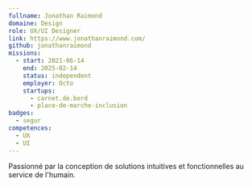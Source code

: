 ```yaml
---
fullname: Jonathan Raimond
domaine: Design
role: UX/UI Designer
link: https://www.jonathanraimond.com/
github: jonathanraimond
missions:
  - start: 2021-06-14
    end: 2025-02-14
    status: independent
    employer: Octo
    startups:
      - carnet.de.bord
      - place-de-marche-inclusion
badges:
  - segur
competences:
  - UX
  - UI
---
```

Passionné par la conception de solutions intuitives et fonctionnelles au service de l'humain.